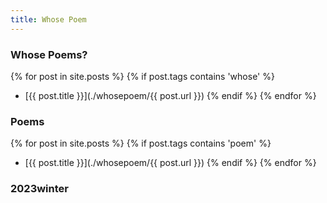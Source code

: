 ```yaml
---
title: Whose Poem
---
```


### Whose Poems?
{% for post in site.posts %}
{% if post.tags contains 'whose' %}
* [{{ post.title }}](./whosepoem/{{ post.url }})
{% endif %}
{% endfor %}

### Poems
{% for post in site.posts %}
{% if post.tags contains 'poem' %}
* [{{ post.title }}](./whosepoem/{{ post.url }})
{% endif %}
{% endfor %}

### 2023winter
